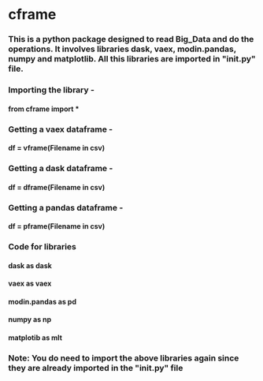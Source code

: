 # cframe
### This is a python package designed to read Big_Data and do the operations. It involves libraries dask, vaex, modin.pandas, numpy and matplotlib. All this libraries are imported in "__init__.py" file.
### Importing the library - 
#### from cframe import *
### Getting a vaex dataframe - 
#### df = vframe(Filename in csv)
### Getting a dask dataframe - 
#### df = dframe(Filename in csv)
### Getting a pandas dataframe - 
#### df = pframe(Filename in csv)
### Code for libraries
#### dask as dask
#### vaex as vaex
#### modin.pandas as pd
#### numpy as np
#### matplotib as mlt
### Note: You do need to import the above libraries again since they are already imported in the "__init__.py" file
